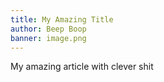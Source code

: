 ```yaml
---
title: My Amazing Title
author: Beep Boop
banner: image.png
---
```


My amazing article with clever shit
